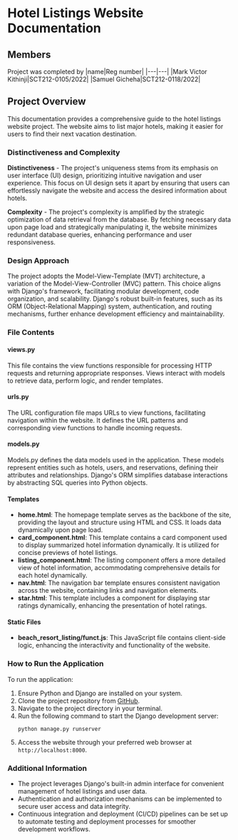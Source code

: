 # Hotel Listings Website Documentation

## Members  
Project was completed by
|name|Reg number|
|---|---|
|Mark Victor Kithinji|SCT212-0105/2022|
|Samuel Gicheha|SCT212-0118/2022|  

## Project Overview
This documentation provides a comprehensive guide to the hotel listings website project. The website aims to list major hotels, making it easier for users to find their next vacation destination.

### Distinctiveness and Complexity
**Distinctiveness**  - The project's uniqueness stems from its emphasis on user interface (UI) design, prioritizing intuitive navigation and user experience. This focus on UI design sets it apart by ensuring that users can effortlessly navigate the website and access the desired information about hotels.   

**Complexity**   - The project's complexity is amplified by the strategic optimization of data retrieval from the database. By fetching necessary data upon page load and strategically manipulating it, the website minimizes redundant database queries, enhancing performance and user responsiveness. 
### Design Approach
The project adopts the Model-View-Template (MVT) architecture, a variation of the Model-View-Controller (MVC) pattern. This choice aligns with Django's framework, facilitating modular development, code organization, and scalability. Django's robust built-in features, such as its ORM (Object-Relational Mapping) system, authentication, and routing mechanisms, further enhance development efficiency and maintainability.

### File Contents

#### views.py
This file contains the view functions responsible for processing HTTP requests and returning appropriate responses. Views interact with models to retrieve data, perform logic, and render templates.

#### urls.py
The URL configuration file maps URLs to view functions, facilitating navigation within the website. It defines the URL patterns and corresponding view functions to handle incoming requests.

#### models.py
Models.py defines the data models used in the application. These models represent entities such as hotels, users, and reservations, defining their attributes and relationships. Django's ORM simplifies database interactions by abstracting SQL queries into Python objects.

#### Templates
- **home.html**: The homepage template serves as the backbone of the site, providing the layout and structure using HTML and CSS. It loads data dynamically upon page load.
- **card_component.html**: This template contains a card component used to display summarized hotel information dynamically. It is utilized for concise previews of hotel listings.
- **listing_component.html**: The listing component offers a more detailed view of hotel information, accommodating comprehensive details for each hotel dynamically.
- **nav.html**: The navigation bar template ensures consistent navigation across the website, containing links and navigation elements.
- **star.html**: This template includes a component for displaying star ratings dynamically, enhancing the presentation of hotel ratings.

#### Static Files
- **beach_resort_listing/funct.js**: This JavaScript file contains client-side logic, enhancing the interactivity and functionality of the website.

### How to Run the Application
To run the application:
1. Ensure Python and Django are installed on your system.
2. Clone the project repository from [GitHub](https://github.com/VictorCodebase/IAP-2.2/edit/main/djangoapp/beach_resort_listings.git).
3. Navigate to the project directory in your terminal.
4. Run the following command to start the Django development server:
   ```
   python manage.py runserver
   ```
5. Access the website through your preferred web browser at `http://localhost:8000`.

### Additional Information
- The project leverages Django's built-in admin interface for convenient management of hotel listings and user data.
- Authentication and authorization mechanisms can be implemented to secure user access and data integrity.
- Continuous integration and deployment (CI/CD) pipelines can be set up to automate testing and deployment processes for smoother development workflows.
